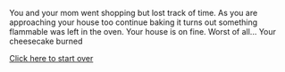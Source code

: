 You and your mom went shopping but lost track of time. As you are approaching your house too 
continue baking it turns out something flammable was left in the oven.
Your house is on fine. Worst of all... Your cheesecake burned

[Click here to start over](home.md)